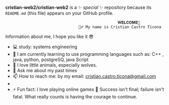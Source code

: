 
**cristian-web2/cristian-web2** is a ✨ _special_ ✨ repository because its `README.md` (this file) appears on your GitHub profile.

                                                     𝐖𝐄𝐋𝐂𝐎𝐌𝐄👋
                                    🙋‍♂️ My name is Cristian Castro Ticona
Information about me, I hope you like it 😎
- 💻 study: systems engineering 
- 🌱 I am currently learning to use programming languages ​​such as: C++ , java, python, postgreSQ, java Script
- 🐺 I love little animals, especially wolves.
- 💬 Ask me about my past times
- 📫 How to reach me: by my email: cristian.castro.ticona@gmail.com
- 
- ⚡ Fun fact: I love playing online games
                             💪  Success isn't final; failure isn't fatal. What really counts is having the courage to continue.
